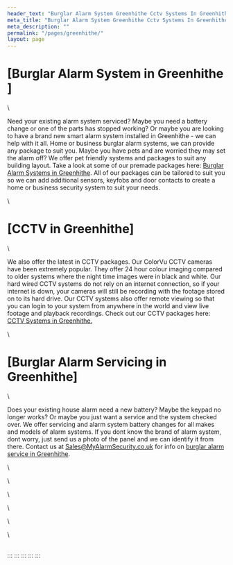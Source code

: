 ```yaml
---
header_text: "Burglar Alarm System Greenhithe Cctv Systems In Greenhithe"
meta_title: "Burglar Alarm System Greenhithe Cctv Systems In Greenhithe"
meta_description: ""
permalink: "/pages/greenhithe/"
layout: page
---
```


# [Burglar Alarm System in Greenhithe ] 

\

Need your existing alarm system serviced? Maybe you need a battery change or one of the parts has stopped working? Or maybe you are looking to have a brand new smart alarm system installed in Greenhithe - we can help with it all. Home or business burglar alarm systems, we can provide any package to suit you. Maybe you have pets and are worried they may set the alarm off? We offer pet friendly systems and packages to suit any building layout. Take a look at some of our premade packages here: [Burglar Alarm Systems in Greenhithe](../categories/burglar-alarms.php.html). All of our packages can be tailored to suit you so we can add additional sensors, keyfobs and door contacts to create a home or business security system to suit your needs.

\

# [CCTV in Greenhithe] 

\

We also offer the latest in CCTV packages. Our ColorVu CCTV cameras have been extremely popular. They offer 24 hour colour imaging compared to older systems where the night time images were in black and white. Our hard wired CCTV systems do not rely on an internet connection, so if your internet is down, your cameras will still be recording with the footage stored on to its hard drive. Our CCTV systems also offer remote viewing so that you can login to your system from anywhere in the world and view live footage and playback recordings. Check out our CCTV packages here: [CCTV Systems in Greenhithe.](../categories/cctv.php.html)

\

# [Burglar Alarm Servicing in Greenhithe] 

\

Does your existing house alarm need a new battery? Maybe the keypad no longer works? Or maybe you just want a service and the system checked over. We offer servicing and alarm system battery changes for all makes and models of alarm systems. If you dont know the brand of alarm system, dont worry, just send us a photo of the panel and we can identify it from there. Contact us at <Sales@MyAlarmSecurity.co.uk> for info on [burglar alarm service in Greenhithe](../categories/servicing-and-repairs.php.html).

\

\

\

\

\

\

\
:::
:::
:::
:::
:::